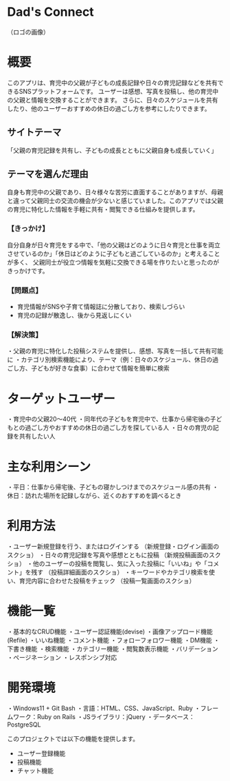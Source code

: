 # Dad's Connect

（ロゴの画像）

# 概要
このアプリは、育児中の父親が子どもの成長記録や日々の育児記録などを共有できるSNSプラットフォームです。
ユーザーは感想、写真を投稿し、他の育児中の父親と情報を交換することができます。 
さらに、日々のスケジュールを共有したり、他のユーザーおすすめの休日の過ごし方を参考にしたりできます。

## サイトテーマ
「父親の育児記録を共有し、子どもの成長とともに父親自身も成長していく」

## テーマを選んだ理由
自身も育児中の父親であり、日々様々な苦労に直面することがありますが、母親と違って父親同士の交流の機会が少ないと感じていました。このアプリでは父親の育児に特化した情報を手軽に共有・閲覧できる仕組みを提供します。

### 【きっかけ】
自分自身が日々育児をする中で、「他の父親はどのように日々育児と仕事を両立させているのか」「休日はどのように子どもと過ごしているのか」と考えることが多く、 父親同士が役立つ情報を気軽に交換できる場を作りたいと思ったのがきっかけです。

### 【問題点】
- 育児情報がSNSや子育て情報誌に分散しており、検索しづらい
- 育児の記録が散逸し、後から見返しにくい

### 【解決策】
 ・父親の育児に特化した投稿システムを提供し、感想、写真を一括して共有可能に
 ・カテゴリ別検索機能により、テーマ（例：日々のスケジュール、休日の過ごし方、子どもが好きな食事）に合わせて情報を簡単に検索

# ターゲットユーザー 
 ・育児中の父親20〜40代 
 ・同年代の子どもを育児中で、仕事から帰宅後の子どもとの過ごし方やおすすめの休日の過ごし方を探している人
 ・日々の育児の記録を共有したい人

# 主な利用シーン
 ・平日：仕事から帰宅後、子どもの寝かしつけまでのスケジュール感の共有
 ・休日：訪れた場所を記録しながら、近くのおすすめを調べるとき

# 利用方法
 ・ユーザー新規登録を行う、またはログインする （新規登録・ログイン画面のスクショ）
 ・日々の育児記録を写真や感想とともに投稿 （新規投稿画面のスクショ）
 ・他のユーザーの投稿を閲覧し、気に入った投稿に「いいね」や「コメント」を残す （投稿詳細画面のスクショ）
 ・キーワードやカテゴリ検索を使い、育児内容に合わせた投稿をチェック （投稿一覧画面のスクショ）

# 機能一覧
 ・基本的なCRUD機能
 ・ユーザー認証機能(devise)
 ・画像アップロード機能(Refile)
 ・いいね機能 
 ・コメント機能
 ・フォローフォロワー機能
 ・DM機能
 ・下書き機能
 ・検索機能
 ・カテゴリー機能
 ・閲覧数表示機能
 ・バリデーション
 ・ページネーション
 ・レスポンシブ対応

# 開発環境
 ・Windows11 + Git Bash
 ・言語：HTML、CSS、JavaScript、Ruby
 ・フレームワーク：Ruby on Rails
 ・JSライブラリ：jQuery
 ・データベース：PostgreSQL

 このプロジェクトでは以下の機能を提供します。

- ユーザー登録機能
- 投稿機能
- チャット機能


